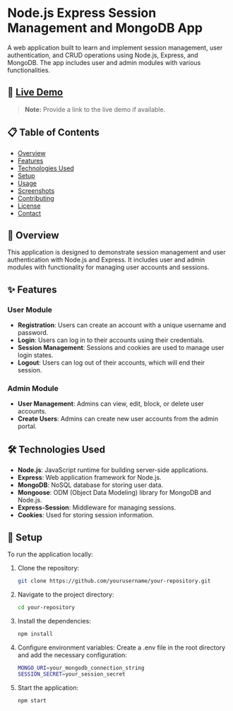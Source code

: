 # Node.js Express Session Management and MongoDB App

A web application built to learn and implement session management, user authentication, and CRUD operations using Node.js, Express, and MongoDB. The app includes user and admin modules with various functionalities.

## 🚀 [Live Demo](#)

> **Note:** Provide a link to the live demo if available.

## 📋 Table of Contents

- [Overview](#overview)
- [Features](#features)
- [Technologies Used](#technologies-used)
- [Setup](#setup)
- [Usage](#usage)
- [Screenshots](#screenshots)
- [Contributing](#contributing)
- [License](#license)
- [Contact](#contact)

## 📖 Overview

This application is designed to demonstrate session management and user authentication with Node.js and Express. It includes user and admin modules with functionality for managing user accounts and sessions.

## ✨ Features

### User Module
- **Registration**: Users can create an account with a unique username and password.
- **Login**: Users can log in to their accounts using their credentials.
- **Session Management**: Sessions and cookies are used to manage user login states.
- **Logout**: Users can log out of their accounts, which will end their session.

### Admin Module
- **User Management**: Admins can view, edit, block, or delete user accounts.
- **Create Users**: Admins can create new user accounts from the admin portal.

## 🛠️ Technologies Used

- **Node.js**: JavaScript runtime for building server-side applications.
- **Express**: Web application framework for Node.js.
- **MongoDB**: NoSQL database for storing user data.
- **Mongoose**: ODM (Object Data Modeling) library for MongoDB and Node.js.
- **Express-Session**: Middleware for managing sessions.
- **Cookies**: Used for storing session information.

## 🔧 Setup

To run the application locally:

1. Clone the repository:
   ```bash
   git clone https://github.com/yourusername/your-repository.git
   
2. Navigate to the project directory:
   ```bash
   cd your-repository
   
3. Install the dependencies:
   ```bash
   npm install

4. Configure environment variables:
   Create a .env file in the root directory and add the necessary configuration:
    ```bash
    MONGO_URI=your_mongodb_connection_string
    SESSION_SECRET=your_session_secret
    
5. Start the application:
   ```bash
   npm start

      
